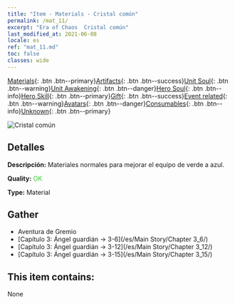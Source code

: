```yaml
---
title: "Item - Materials - Cristal común"
permalink: /mat_11/
excerpt: "Era of Chaos  Cristal común"
last_modified_at: 2021-06-08
locale: es
ref: "mat_11.md"
toc: false
classes: wide
---
```

 [Materials](/ItemsES/){: .btn .btn--primary}[Artifacts](/ItemsES/Artifacts/){: .btn .btn--success}[Unit Soul](/ItemsES/UnitSoul/){: .btn .btn--warning}[Unit Awakening](/ItemsES/UnitAwakening/){: .btn .btn--danger}[Hero Soul](/ItemsES/HeroSoul/){: .btn .btn--info}[Hero Skill](/ItemsES/HeroSkill/){: .btn .btn--primary}[Gift](/ItemsES/Gift/){: .btn .btn--success}[Event related](/ItemsES/Events/){: .btn .btn--warning}[Avatars](/ItemsES/Avatars/){: .btn .btn--danger}[Consumables](/ItemsES/Consumables/){: .btn .btn--info}[Unknown](/ItemsES/Unknown/){: .btn .btn--primary}

 ![Cristal común](/images/t/i_cailiao_shuijing1.png)

## Detalles
 **Descripción:** Materiales normales para mejorar el equipo de verde a azul.

 **Quality:** <span style="color: #32CD32">OK</span>

 **Type:** Material

## Gather

*    Aventura de Gremio 
*    [Capítulo 3: Ángel guardián -> 3-6](/es/Main Story/Chapter 3_6/) 
*    [Capítulo 3: Ángel guardián -> 3-12](/es/Main Story/Chapter 3_12/) 
*    [Capítulo 3: Ángel guardián -> 3-15](/es/Main Story/Chapter 3_15/) 

## This item contains:

  None

